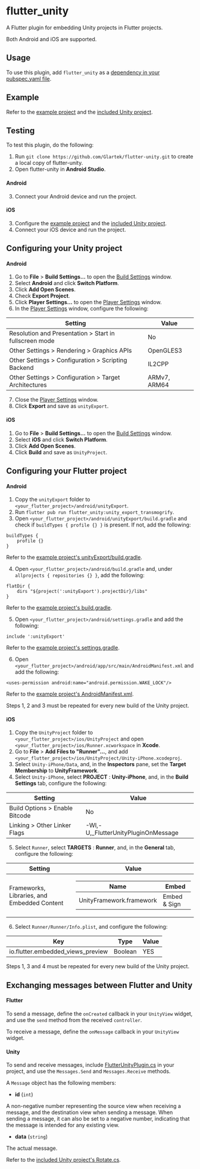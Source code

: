 # flutter_unity

A Flutter plugin for embedding Unity projects in Flutter projects.

Both Android and iOS are supported.

## Usage
To use this plugin, add `flutter_unity` as a [dependency in your pubspec.yaml file](https://flutter.dev/platform-plugins/).

## Example
Refer to the [example project](https://github.com/Glartek/flutter-unity/tree/master/example) and the [included Unity project](https://github.com/Glartek/flutter-unity/tree/master/example/unity/FlutterUnityExample).

## Testing
To test this plugin, do the following:
1. Run `git clone https://github.com/Glartek/flutter-unity.git` to create a local copy of flutter-unity.
2. Open flutter-unity in **Android Studio**.
#### Android
3. Connect your Android device and run the project.

#### iOS
3. Configure the [example project](https://github.com/Glartek/flutter-unity/tree/master/example) and the [included Unity project](https://github.com/Glartek/flutter-unity/tree/master/example/unity/FlutterUnityExample).
4. Connect your iOS device and run the project.

## Configuring your Unity project
#### Android
1. Go to **File** > **Build Settings...** to open the [Build Settings](https://docs.unity3d.com/Manual/BuildSettings.html) window.
2. Select **Android** and click **Switch Platform**.
3. Click **Add Open Scenes**.
4. Check **Export Project**.
5. Click **Player Settings...** to open the [Player Settings](https://docs.unity3d.com/Manual/class-PlayerSettings.html) window.
6. In the [Player Settings](https://docs.unity3d.com/Manual/class-PlayerSettings.html) window, configure the following:
<table>
  <thead>
    <tr>
      <th>Setting
      </th>
      <th>Value
      </th>
    </tr>
  </thead>
  <tbody>
    <tr>
      <td>Resolution and Presentation > Start in fullscreen mode
      </td>
      <td>No
      </td>
    </tr>
    <tr>
      <td>Other Settings > Rendering > Graphics APIs
      </td>
      <td>OpenGLES3
      </td>
    </tr>
    <tr>
      <td>Other Settings > Configuration > Scripting Backend
      </td>
      <td>IL2CPP
      </td>
    </tr>
    <tr>
      <td>Other Settings > Configuration > Target Architectures
      </td>
      <td>ARMv7, ARM64
      </td>
    </tr>
  </tbody>
</table>

7. Close the [Player Settings](https://docs.unity3d.com/Manual/class-PlayerSettings.html) window.
8. Click **Export** and save as `unityExport`.
#### iOS
1. Go to **File** > **Build Settings...** to open the [Build Settings](https://docs.unity3d.com/Manual/BuildSettings.html) window.
2. Select **iOS** and click **Switch Platform**.
3. Click **Add Open Scenes**.
4. Click **Build** and save as `UnityProject`.

## Configuring your Flutter project
#### Android
1. Copy the `unityExport` folder to `<your_flutter_project>/android/unityExport`.
2. Run `flutter pub run flutter_unity:unity_export_transmogrify`.
3. Open `<your_flutter_project>/android/unityExport/build.gradle` and check if `buildTypes { profile {} }` is present. If not, add the following:
```
buildTypes {
    profile {}
}
```
Refer to the [example project's unityExport/build.gradle](https://github.com/Glartek/flutter-unity/blob/master/example/android/unityExport/build.gradle#L43-L45).

4. Open `<your_flutter_project>/android/build.gradle` and, under `allprojects { repositories {} }`, add the following:
```
flatDir {
    dirs "${project(':unityExport').projectDir}/libs"
}
```
Refer to the [example project's build.gradle](https://github.com/Glartek/flutter-unity/blob/master/example/android/build.gradle#L16-L18).

5. Open `<your_flutter_project>/android/settings.gradle` and add the following:
```
include ':unityExport'
```
Refer to the [example project's settings.gradle](https://github.com/Glartek/flutter-unity/blob/master/example/android/settings.gradle#L17).

6. Open `<your_flutter_project>/android/app/src/main/AndroidManifest.xml` and add the following:
```
<uses-permission android:name="android.permission.WAKE_LOCK"/>
```
Refer to the [example project's AndroidManifest.xml](https://github.com/Glartek/flutter-unity/blob/master/example/android/app/src/main/AndroidManifest.xml#L8).

Steps 1, 2 and 3 must be repeated for every new build of the Unity project.

#### iOS
1. Copy the `UnityProject` folder to `<your_flutter_project>/ios/UnityProject` and open `<your_flutter_project>/ios/Runner.xcworkspace` in **Xcode**.
2. Go to **File** > **Add Files to "Runner"...**, and add `<your_flutter_project>/ios/UnityProject/Unity-iPhone.xcodeproj`.
3. Select `Unity-iPhone/Data`, and, in the **Inspectors** pane, set the **Target Membership** to **UnityFramework**.
4. Select `Unity-iPhone`, select **PROJECT** : **Unity-iPhone**, and, in the **Build Settings** tab, configure the following:
<table>
  <thead>
    <tr>
      <th>Setting
      </th>
      <th>Value
      </th>
    </tr>
  </thead>
  <tbody>
    <tr>
      <td>Build Options > Enable Bitcode
      </td>
      <td>No
      </td>
    </tr>
    <tr>
      <td>Linking > Other Linker Flags
      </td>
      <td>-Wl,-U,_FlutterUnityPluginOnMessage
      </td>
    </tr>
  </tbody>
</table>

5. Select `Runner`, select **TARGETS** : **Runner**, and, in the **General** tab, configure the following:
<table>
  <thead>
    <tr>
      <th>Setting
      </th>
      <th>Value
      </th>
    </tr>
  </thead>
  <tbody>
    <tr>
      <td>Frameworks, Libraries, and Embedded Content
      </td>
      <td>
        <table>
          <thead>
            <tr>
              <th>Name
              </th>
              <th>Embed
              </th>
            </tr>
          </thead>
          <tbody>
            <tr>
              <td>UnityFramework.framework
              </td>
              <td>Embed & Sign
              </td>
            </tr>
          </tbody>
        </table>
      </td>
    </tr>
  </tbody>
</table>

6. Select `Runner/Runner/Info.plist`, and configure the following:
<table>
  <thead>
    <tr>
      <th>Key
      </th>
      <th>Type
      </th>
      <th>Value
      </th>
    </tr>
  </thead>
  <tbody>
    <tr>
      <td>io.flutter.embedded_views_preview
      </td>
      <td>Boolean
      </td>
      <td>YES
      </td>
    </tr>
  </tbody>
</table>

Steps 1, 3 and 4 must be repeated for every new build of the Unity project.

## Exchanging messages between Flutter and Unity
#### Flutter
To send a message, define the `onCreated` callback in your `UnityView` widget, and use the `send` method from the received `controller`.

To receive a message, define the `onMessage` callback in your `UnityView` widget.
#### Unity
To send and receive messages, include [FlutterUnityPlugin.cs](https://github.com/Glartek/flutter-unity/blob/master/example/unity/FlutterUnityExample/Assets/FlutterUnityPlugin.cs) in your project, and use the `Messages.Send` and `Messages.Receive` methods.

A `Message` object has the following members:

* **id** (`int`)

A non-negative number representing the source view when receiving a message, and the destination view when sending a message. When sending a message, it can also be set to a negative number, indicating that the message is intended for any existing view.

* **data** (`string`)

The actual message.

Refer to the [included Unity project's Rotate.cs](https://github.com/Glartek/flutter-unity/blob/master/example/unity/FlutterUnityExample/Assets/Rotate.cs#L21-L32).

